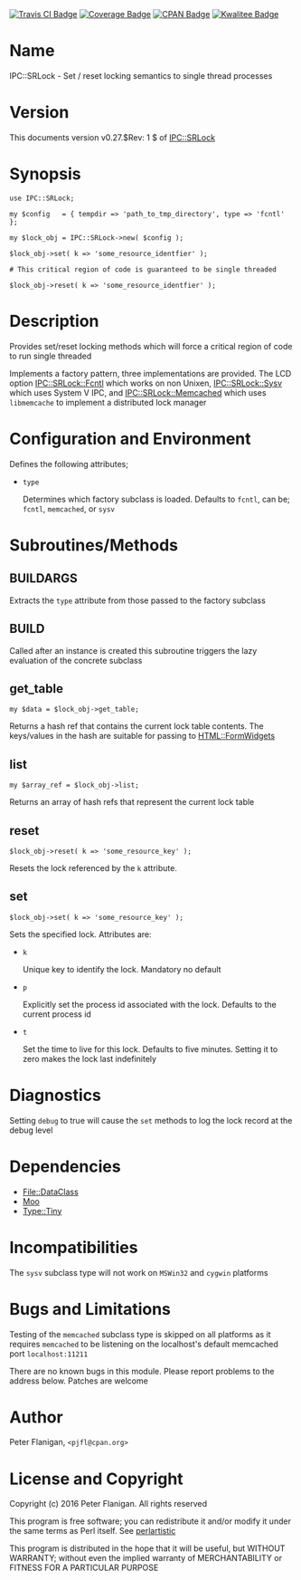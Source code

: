 <div>
    <a href="https://travis-ci.org/pjfl/p5-ipc-srlock"><img src="https://travis-ci.org/pjfl/p5-ipc-srlock.svg?branch=master" alt="Travis CI Badge"></a>
    <a href="https://roxsoft.co.uk/coverage/report/ipc-srlock/latest"><img src="https://roxsoft.co.uk/coverage/badge/ipc-srlock/latest" alt="Coverage Badge"></a>
    <a href="http://badge.fury.io/pl/IPC-SRLock"><img src="https://badge.fury.io/pl/IPC-SRLock.svg" alt="CPAN Badge"></a>
    <a href="http://cpants.cpanauthors.org/dist/IPC-SRLock"><img src="http://cpants.cpanauthors.org/dist/IPC-SRLock.png" alt="Kwalitee Badge"></a>
</div>

# Name

IPC::SRLock - Set / reset locking semantics to single thread processes

# Version

This documents version v0.27.$Rev: 1 $ of [IPC::SRLock](https://metacpan.org/pod/IPC::SRLock)

# Synopsis

    use IPC::SRLock;

    my $config   = { tempdir => 'path_to_tmp_directory', type => 'fcntl' };

    my $lock_obj = IPC::SRLock->new( $config );

    $lock_obj->set( k => 'some_resource_identfier' );

    # This critical region of code is guaranteed to be single threaded

    $lock_obj->reset( k => 'some_resource_identfier' );

# Description

Provides set/reset locking methods which will force a critical region
of code to run single threaded

Implements a factory pattern, three implementations are provided. The
LCD option [IPC::SRLock::Fcntl](https://metacpan.org/pod/IPC::SRLock::Fcntl) which works on non Unixen,
[IPC::SRLock::Sysv](https://metacpan.org/pod/IPC::SRLock::Sysv) which uses System V IPC, and
[IPC::SRLock::Memcached](https://metacpan.org/pod/IPC::SRLock::Memcached) which uses `libmemcache` to implement a
distributed lock manager

# Configuration and Environment

Defines the following attributes;

- `type`

    Determines which factory subclass is loaded. Defaults to `fcntl`, can
    be; `fcntl`, `memcached`, or `sysv`

# Subroutines/Methods

## BUILDARGS

Extracts the `type` attribute from those passed to the factory subclass

## BUILD

Called after an instance is created this subroutine triggers the lazy
evaluation of the concrete subclass

## get\_table

    my $data = $lock_obj->get_table;

Returns a hash ref that contains the current lock table contents. The
keys/values in the hash are suitable for passing to
[HTML::FormWidgets](https://metacpan.org/pod/HTML::FormWidgets)

## list

    my $array_ref = $lock_obj->list;

Returns an array of hash refs that represent the current lock table

## reset

    $lock_obj->reset( k => 'some_resource_key' );

Resets the lock referenced by the `k` attribute.

## set

    $lock_obj->set( k => 'some_resource_key' );

Sets the specified lock. Attributes are:

- `k`

    Unique key to identify the lock. Mandatory no default

- `p`

    Explicitly set the process id associated with the lock. Defaults to
    the current process id

- `t`

    Set the time to live for this lock. Defaults to five minutes. Setting
    it to zero makes the lock last indefinitely

# Diagnostics

Setting `debug` to true will cause the `set` methods to log
the lock record at the debug level

# Dependencies

- [File::DataClass](https://metacpan.org/pod/File::DataClass)
- [Moo](https://metacpan.org/pod/Moo)
- [Type::Tiny](https://metacpan.org/pod/Type::Tiny)

# Incompatibilities

The `sysv` subclass type will not work on `MSWin32` and `cygwin` platforms

# Bugs and Limitations

Testing of the `memcached` subclass type is skipped on all platforms as it
requires `memcached` to be listening on the localhost's default
memcached port `localhost:11211`

There are no known bugs in this module.
Please report problems to the address below.
Patches are welcome

# Author

Peter Flanigan, `<pjfl@cpan.org>`

# License and Copyright

Copyright (c) 2016 Peter Flanigan. All rights reserved

This program is free software; you can redistribute it and/or modify it
under the same terms as Perl itself. See [perlartistic](https://metacpan.org/pod/perlartistic)

This program is distributed in the hope that it will be useful,
but WITHOUT WARRANTY; without even the implied warranty of
MERCHANTABILITY or FITNESS FOR A PARTICULAR PURPOSE
